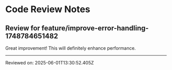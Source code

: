 # Code Review Notes

## Review for feature/improve-error-handling-1748784651482

Great improvement! This will definitely enhance performance.

---
Reviewed on: 2025-06-01T13:30:52.405Z